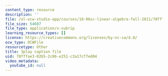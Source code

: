```yaml
---
content_type: resource
description: ''
file: /ol-ocw-studio-app/courses/18-06sc-linear-algebra-fall-2011/78fffae302b52c86e251c3a17cf7ed04_YzZUIYRCE38.srt
file_size: 54607
file_type: application/x-subrip
learning_resource_types: []
license: https://creativecommons.org/licenses/by-nc-sa/4.0/
ocw_type: OCWFile
resourcetype: Other
title: 3play caption file
uid: 78fffae3-02b5-2c86-e251-c3a17cf7ed04
video_metadata:
  youtube_id: null
---
```

